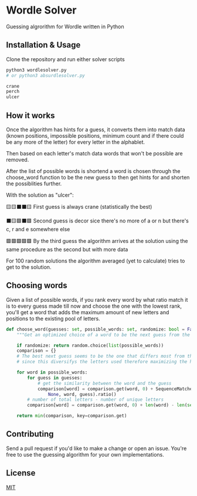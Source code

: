 # Wordle Solver

Guessing algrorithm for Wordle written in Python

## Installation & Usage

Clone the repository and run either solver scripts

```bash
python3 wordlesolver.py
# or python3 absurdlesolver.py

crane
perch
ulcer
```

## How it works

Once the algorithm has hints for a guess, it converts them into match data (known positions, impossible positions, minimum count and if there could be any more of the letter) for every letter in the alphablet.

Then based on each letter's match data words that won't be possible are removed.

After the list of possible words is shortend a word is chosen through the choose_word function to be the new guess to then get hints for and shorten the possiblities further.

With the solution as "ulcer":

🟨🟨⬛⬛🟨 First guess is always crane (statistically the best)

⬛🟨🟩⬛🟩 Second guess is decor sice there's no more of a or n but there's c, r and e somewhere else

🟩🟩🟩🟩🟩 By the third guess the algorithm arrives at the solution using the same procedure as the second but with more data

For 100 random solutions the algorithm averaged (yet to calculate) tries to get to the solution.

## Choosing words

Given a list of possible words, if you rank every word by what ratio match it is to every guess made till now and choose the one with the lowest rank, you'll get a word that adds the maximum amount of new letters and positions to the existing pool of letters.

```python
def choose_word(guesses: set, possible_words: set, randomize: bool = False):
    """Get an optimized choice of a word to be the next guess from the possible words"""

    if randomize: return random.choice(list(possible_words))
    comparison = {}
    # The best next guess seems to be the one that differs most from the previous guesses
    # since this diversifys the letters used therefore maximizing the hints received

    for word in possible_words:
        for guess in guesses:
            # get the similarity between the word and the guess
            comparison[word] = comparison.get(word, 0) + SequenceMatcher(
                None, word, guess).ratio()
        # number of total letters - number of unique letters
        comparison[word] = comparison.get(word, 0) + len(word) - len(set(word))

    return min(comparison, key=comparison.get)
```

## Contributing

Send a pull request if you'd like to make a change or open an issue. You're free to use the guessing algorithm for your own implementations.

## License

[MIT](https://github.com/anshunderscore/wordle_solver/blob/main/LICENSE)